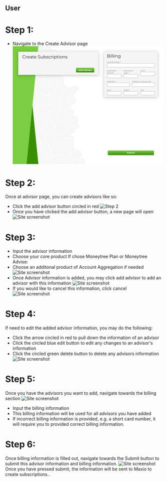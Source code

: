 ## User
# Step 1:
- Navigate to the Create Advisor page
![Site screenshot](./images/default-bulk-signup-frontend.png)

# Step 2:
Once at advisor page, you can create advisors like so:
- Click the add advisor button circled in red
![Step 2](.images/Step2-2-edit.png)
- Once you have clicked the add advisor button, a new page will open
![Site screenshot](.images/Step2.png)
# Step 3:
- Input the advisor information
- Choose your core product
If chose Moneytree Plan or Moneytree Advise:
- Choose an additonal product of Account Aggregation if needed
![Site screenshot](.images/Step3-core.png)
- Once Advisor information is added, you may click add advisor to add an advisor with this information
![Site screenshot](.images/Step3-add.png)
- If you would like to cancel this information, click cancel
![Site screenshot](.images/Step3.png)
# Step 4:
If need to edit the added advisor information, you may do the following:
- Click the arrow circled in red to pull down the information of an advisor
- Click the circled blue edit button to edit any changes to an advisor's information
- Click the circled green delete button to delete any advisors information
![Site screenshot](.images/Step3-1-1.png)
# Step 5:
Once you have the advisors you want to add, navigate towards the billing section
![Site screenshot](.images/Step4.png)
- Input the billing information
- This billing information will be used for all advisors you have added
- If incorrect billing information is provided, e.g. a short card number, it will require you to provided correct billing information.
# Step 6:
Once billing information is filled out, navigate towards the Submit button to submit this advisor information and billing information.
![Site screenshot](.images/Step5Actual-edit.png)
Once you have pressed submit, the information will be sent to Maxio to create subscriptions..
